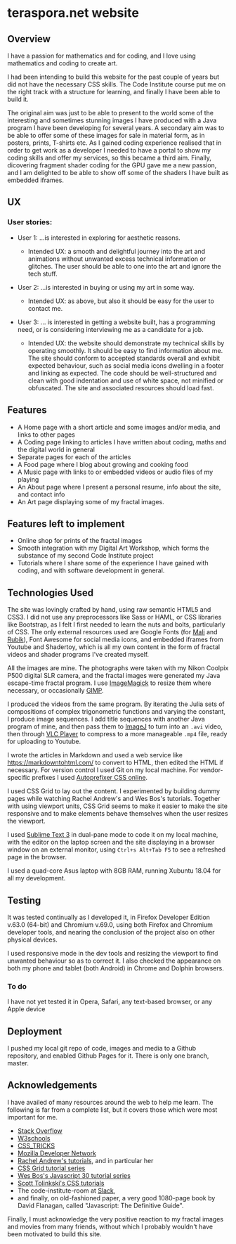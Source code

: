 # teraspora.net website

## Overview

I have a passion for mathematics and for coding, and I love using mathematics and coding to create art.

I had been intending to build this website for the past couple of years but did not have the necessary CSS skills.   The Code Institute course put me on the right track with a structure for learning, and finally I have been able to build it.

The original aim was just to be able to present to the world some of the interesting and sometimes stunning images I have produced with a Java program I have been developing for several years.   A secondary aim was to be able to offer some of these images for sale in material form, as in posters, prints, T-shirts etc.   As I gained coding experience realised that in order to get work as a developer I needed to have a portal to show my coding skills and offer my services, so this became a third aim.   Finally, dicovering fragment shader coding for the GPU gave me a new passion, and I am delighted to be able to show off some of the shaders I have built as embedded iframes.

## UX

### User stories:

- User 1: ...is interested in exploring for aesthetic reasons.
	- Intended UX:  a smooth and delightful journey into the art and animations without unwanted excess technical information or glitches. The user should be able to one into the art and ignore the tech stuff.

- User 2: ...is interested in buying or using my art in some way.
	- Intended UX:  as above, but also it should be easy for the user to contact me.

- User 3: ... is interested in getting a website built, has a programming need, or is considering interviewing me as a candidate for a job.
	- Intended UX:  the website should demonstrate my technical skills by operating smoothly.   It should be easy to find information about me.   The site should conform to accepted standards overall and exhibit expected behaviour, such as social media icons dwelling in a footer and linking as expected.   The code should be well-structured and clean with good indentation and use of white space, not minified or obfuscated.   The site and associated resources should load fast.

## Features

- A Home page with a short article and some images and/or media, and links to other pages
- A Coding page linking to articles I have written about coding, maths and the digital world in general
- Separate pages for each of the articles
- A Food page where I blog about growing and cooking food
- A Music page with links to or embedded videos or audio files of my playing
- An About page where I present a personal resume, info about the site, and contact info
- An Art page displaying  some of my fractal images.

## Features left to implement

- Online shop for prints of the fractal images
- Smooth integration with my Digital Art Workshop, which forms the substance of my second Code Institute project
- Tutorials where I share some of the experience I have gained with coding, and with software development in general.

## Technologies Used

<p>The site was lovingly crafted by hand, using raw semantic HTML5 and CSS3.
	I did not use any preprocessors like Sass or HAML, or CSS libraries like Bootstrap, as I felt I first needed to learn the nuts and bolts, particularly of CSS.   The only external resources used are Google Fonts (for <a target="_blank" href="https://fonts.google.com/specimen/Mali">Mali</a> and <a target="_blank" href="https://fonts.google.com/specimen/Rubik">Rubik</a>), Font Awesome for social media icons, and embedded iframes from Youtube and Shadertoy, which is all my own content in the form of fractal videos and shader programs I've created myself.</p>
<p>
	All the images are mine.   The photographs were taken with my Nikon Coolpix P500 digital SLR camera, and the fractal images were generated my Java escape-time fractal program.   I use <a target="_blank" href="https://www.imagemagick.org/script/index.php">ImageMagick</a> to resize them where necessary, or occasionally <a target="_blank" href="https://www.gimp.org/">GIMP</a>.</p>
	<p>
	I produced the videos from the same program.   By iterating the Julia sets of compositions of complex trigonometric functions and varying the constant, I produce image sequences.   I add title sequences with another Java program of mine, and then pass them to <a target="_blank" href="https://imagej.nih.gov/ij/">ImageJ</a> to turn into an <code>.avi</code> video, then through <a target="_blank" href="https://www.videolan.org/vlc/index.html">VLC Player</a> to compress to a more manageable <code>.mp4</code> file, ready for uploading to Youtube.
	</p>
<p>
	I wrote the articles in Markdown and used a web service like <a target="_blank" href="https://markdowntohtml.com/">https://markdowntohtml.com/</a> to convert to HTML, then edited the HTML if necessary. For version control I used Git on my local machine. For vendor-specific prefixes I used <a href="https://autoprefixer.github.io/">Autoprefixer CSS online</a>.</p>
<p>
	I used CSS Grid to lay out the content.  I experimented by building dummy pages while watching Rachel Andrew's and Wes Bos's tutorials.   Together with using viewport units, CSS Grid seems to make it easier to make the site responsive and to make elements behave themselves when the user resizes the viewport.
</p>
<p>
	I used <a href="http://www.sublimetext.com/">Sublime Text 3</a> in dual-pane mode to code it on my local machine, with the editor on the laptop screen and the site displaying in a browser window on an external monitor, using <code>Ctrl+s Alt+Tab F5</code> to see a refreshed page in the browser.
<p>I used a quad-core Asus laptop with 8GB RAM, running Xubuntu 18.04 for all my development.</p>

## Testing

It was tested continually as I developed it, in Firefox Developer Edition v.63.0 (64-bit) and Chromium v.69.0, using both Firefox and Chromium developer tools, and nearing the conclusion of the project also on other physical devices.

I used responsive mode in the dev tools and resizing the viewport to find unwanted behaviour so as to correct it.   I also checked the appearance on both my phone and tablet (both Android) in Chrome and Dolphin browsers.
### To do
I have not yet tested it in Opera, Safari, any text-based browser, or any Apple device

## Deployment

I pushed my local git repo of code, images and media to a Github repository, and enabled Github Pages for it.   There is only one branch, master.

## Acknowledgements

<p>I have availed of many resources around the web to help me learn.   The following is far from a complete list, but it covers those which were most important for me.</p>
<ul>
<li><a target="_blank" href="https://stackoverflow.com/users/5656369/john">Stack Overflow</a> </li>
<li><a target="_blank" href="https://www.w3schools.com/">W3schools</a> </li>
<li><a target="_blank" href="https://css-tricks.com/">CSS_TRICKS</a> </li>
<li><a target="_blank" href="https://developer.mozilla.org/en-US/">Mozilla Developer Network</a> </li>
<li><a target="_blank" href="https://www.rachelandrew.co.uk/">Rachel Andrew&#39;s tutorials</a>, and in particular her</li>
<li><a target="_blank" href="https://gridbyexample.com/">CSS Grid tutorial series</a> </li>
<li><a target="_blank" href="https://wesbos.com/javascript30/">Wes Bos&#39;s Javascript 30 tutorial series</a> </li>
<li><a target="_blank" href="https://www.leveluptutorials.com/tutorials/tag/css">Scott Tolinkski&#39;s CSS tutorials</a> </li>
<li>The code-institute-room at <a target="_blank" href="https://slack.com/">Slack</a>, </li>
<li>and finally, on old-fashioned paper, a very good 1080-page book by David Flanagan, called <span class="book-title">&quot;Javascript: The Definitive Guide&quot;</span>.</li>
</ul>

Finally, I must acknowledge the very positive reaction to my fractal images and movies from many friends, without which I probably wouldn't have been motivated to build this site.